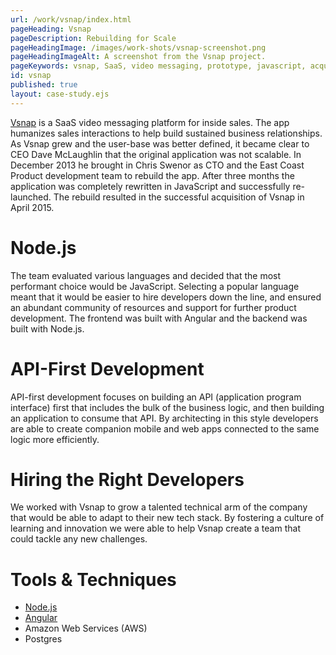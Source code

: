 ```yaml
---
url: /work/vsnap/index.html
pageHeading: Vsnap
pageDescription: Rebuilding for Scale
pageHeadingImage: /images/work-shots/vsnap-screenshot.png
pageHeadingImageAlt: A screenshot from the Vsnap project.
pageKeywords: vsnap, SaaS, video messaging, prototype, javascript, acquisition, angular, node.js, node, api, api-first development, amazon web services, aws, postgres
id: vsnap
published: true
layout: case-study.ejs
---
```


<p class="paragraph--major"><a href="https://www.crunchbase.com/organization/vsnap#/entity">Vsnap</a> is a SaaS video messaging platform for inside sales. The app humanizes sales interactions to help build sustained business relationships. As Vsnap grew and the user-base was better defined, it became clear to CEO Dave McLaughlin that the original application was not scalable. In December 2013 he brought in Chris Swenor as CTO and the East Coast Product development team to rebuild the app. After three months the application was completely rewritten in JavaScript and successfully re-launched. The rebuild resulted in the successful acquisition of Vsnap in April 2015.</p>

<h1 class="text-heading-one">Node.js</h1>

<p>The team evaluated various languages and decided that the most performant choice would be JavaScript. Selecting a popular language meant that it would be easier to hire developers down the line, and ensured an abundant community of resources and support for further product development. The frontend was built with Angular and the backend was built with Node.js.</p>

<h1 class="text-heading-one">API-First Development</h1>

<p>API-first development focuses on building an API (application program interface) first that includes the bulk of the business logic, and then building an application to consume that API. By architecting in this style developers are able to create companion mobile and web apps connected to the same logic more efficiently.</p>

<h1 class="text-heading-one">Hiring the Right Developers</h1>

<p>We worked with Vsnap to grow a talented technical arm of the company that would be able to adapt to their new tech stack. By fostering a culture of learning and innovation we were able to help Vsnap create a team that could tackle any new challenges.</p>

<h1 class="text-heading-one">Tools &amp; Techniques</h1>

<ul>
  <li><a href="/technologies/node">Node.js</a></li>
  <li><a href="/technologies/angular">Angular</a></li>
  <li>Amazon Web Services (AWS)</li>
  <li>Postgres</li>
</ul>